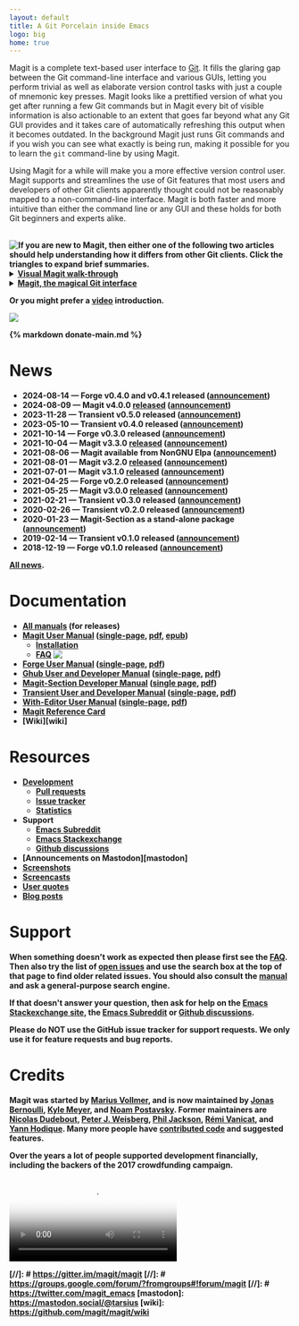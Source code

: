 ```yaml
---
layout: default
title: A Git Porcelain inside Emacs
logo: big
home: true
---
```


Magit is a complete text-based user interface to [Git].  It fills the
glaring gap between the Git command-line interface and various GUIs,
letting you perform trivial as well as elaborate version control tasks
with just a couple of mnemonic key presses.  Magit looks like a
prettified version of what you get after running a few Git commands
but in Magit every bit of visible information is also actionable to an
extent that goes far beyond what any Git GUI provides and it takes
care of automatically refreshing this output when it becomes outdated.
In the background Magit just runs Git commands and if you wish you can
see what exactly is being run, making it possible for you to learn
the `git` command-line by using Magit.

Using Magit for a while will make you a more effective version control
user.  Magit supports and streamlines the use of Git features that
most users and developers of other Git clients apparently thought
could not be reasonably mapped to a non-command-line interface.  Magit
is both faster and more intuitive than either the command line or any
GUI and these holds for both Git beginners and experts alike.

<br>
<img class="clear" src="/assets/L.png" align="top" style="float: left;">
<b>
  If you are new to Magit, then either one of the following two
  articles should help understanding how it differs from other Git
  clients.  Click the triangles to expand brief summaries.
<b>

<details>
  <summary>
  <a href="https://emacsair.me/2017/09/01/magit-walk-through">Visual Magit walk-through</a>
  </summary>

  If you are completely new to Magit, then this article is a good
  visual introduction.

  Almost everything that you see in Magit can be acted on by pressing
  some key, but that's not obvious from just seeing how Magit looks.
  The screenshots and accompanying text of this article explain how to
  perform a variety of actions on Magit's output.
  <br>
</details>

<details>
  <summary>
  <a href="https://emacsair.me/2017/09/01/the-magical-git-interface">Magit, the magical Git interface</a>
  </summary>

  Magit differs significantly from other Git interfaces, and its
  advantages are not immediately obvious simply from looking at a few
  screenshots as presented in the preceding article.

  This article discusses Magit's properties in somewhat more abstract
  terms.
</details>

Or you might prefer a [video](/screencasts) introduction.

<a href="/screenshots">
  <img class="screenshot" src="/screenshots/status.png">
</a>


<br>
<script type="text/javascript" src="/quotes/quotes.js"></script>
<script type="text/javascript">window.onload = function(){inject_quotes(); simpleCssSwitch();}</script>

<section>
  <blockquote id="quote1"></blockquote>
  <blockquote id="quote2"></blockquote>
  {% markdown donate-main.md %}
  <br>
</section>

# News

<!--Also update news/index.md-->
* 2024-08-14 — Forge **v0.4.0** and **v0.4.1** released
  ([announcement](https://emacsair.me/2024/08/14/forge-0.4))
* 2024-08-09 — Magit **v4.0.0** [released]({{site.relnotes}}/4.0.0.org)
  ([announcement](https://emacsair.me/2024/08/09/magit-4.0))
* 2023-11-28 — Transient **v0.5.0** released
  ([announcement](https://emacsair.me/2023/11/28/transient-0.5))
* 2023-05-10 — Transient **v0.4.0** released
  ([announcement](https://emacsair.me/2023/05/10/transient-0.4))
* 2021-10-14 — Forge **v0.3.0** released
  ([announcement](https://emacsair.me/2021/10/14/forge-0.3))
* 2021-10-04 — Magit **v3.3.0** [released]({{site.relnotes}}/3.3.0.org)
  ([announcement](https://emacsair.me/2021/10/04/magit-3.3))
* 2021-08-06 — Magit available from NonGNU Elpa
  ([announcement](https://emacsair.me/2021/08/06/nongnu-elpa))
* 2021-08-01 — Magit **v3.2.0** [released]({{site.relnotes}}/3.2.0.org)
  ([announcement](https://emacsair.me/2021/08/01/magit-3.2))
* 2021-07-01 — Magit **v3.1.0** [released]({{site.relnotes}}/3.1.0.org)
  ([announcement](https://emacsair.me/2021/07/01/magit-3.1))
* 2021-04-25 — Forge **v0.2.0** released
  ([announcement](https://emacsair.me/2021/05/25/forge-0.2))
* 2021-05-25 — Magit **v3.0.0** [released]({{site.relnotes}}/3.0.0.org)
  ([announcement](https://emacsair.me/2021/05/25/magit-3.0))
* 2021-02-21 — Transient **v0.3.0** released
  ([announcement](https://emacsair.me/2021/02/21/transient-0.3))
* 2020-02-26 — Transient **v0.2.0** released
  ([announcement](https://emacsair.me/2020/02/26/transient-0.2))
* 2020-01-23 — Magit-Section as a stand-alone package
  ([announcement](https://emacsair.me/2020/01/23/magit-section))
* 2019-02-14 — Transient **v0.1.0** released
  ([announcement](https://emacsair.me/2019/02/14/transient-0.1))
* 2018-12-19 — Forge **v0.1.0** released
  ([announcement](https://emacsair.me/2018/12/19/forge-0.1))

[All news](/news).

# Documentation

* [All manuals](/manual) (for releases)
* [Magit User Manual](/manual/magit)
  ([single-page](/manual/magit.html),
   [pdf](/manual/magit.pdf),
   [epub](/manual/magit.epub))
  * [Installation](/manual/magit/Installation.html)
  * [FAQ](/manual/magit/FAQ.html)
    <img class="clear" src="/assets/R.png" align="top">
* [Forge User Manual](/manual/forge)
  ([single-page](/manual/forge.html),
   [pdf](/manual/forge.pdf))
* [Ghub User and Developer Manual](/manual/ghub)
  ([single-page](/manual/ghub.html),
   [pdf](/manual/ghub.pdf))
* [Magit-Section Developer Manual](/manual/magit-section)
  ([single page](/manual/magit-section.html),
  [pdf](/manual/magit-section.pdf))
* [Transient User and Developer Manual](/manual/transient)
  ([single-page](/manual/transient.html),
   [pdf](/manual/transient.pdf))
* [With-Editor User Manual](/manual/with-editor)
  ([single-page](/manual/with-editor.html),
   [pdf](/manual/with-editor.pdf))
* [Magit Reference Card](/manual/magit-refcard.pdf)
* [Wiki][wiki]

# Resources

* [Development][devel]
  * [Pull requests][pulls]
  * [Issue tracker][issues]
  * [Statistics](/stats)
* Support
  * [Emacs Subreddit][reddit]
  * [Emacs Stackexchange][stackexchange]
  * [Github discussions][discussions]
* [Announcements on Mastodon][mastodon]
* [Screenshots](https://emacsair.me/2017/09/01/magit-walk-through)
* [Screencasts](/screencasts)
* [User quotes](/quotes)
* [Blog posts](/blogs)

# Support

When something doesn't work as expected then please first see the
[FAQ][faq].  Then also try the list of [open issues][issues] and use
the search box at the top of that page to find older related issues.
You should also consult the [manual][manual] and ask a general-purpose
search engine.

If that doesn't answer your question, then ask for help on the
[Emacs Stackexchange site][stackexchange], the [Emacs Subreddit][reddit]
or [Github discussions][discussions].

Please do NOT use the GitHub issue tracker for support requests.
We only use it for feature requests and bug reports.

# Credits

Magit was started by [Marius Vollmer][marius], and is now maintained
by [Jonas Bernoulli][jonas], [Kyle Meyer][kyle], and
[Noam Postavsky][noam].  Former maintainers are
[Nicolas Dudebout][nicolas], [Peter J. Weisberg][peter],
[Phil Jackson][phil], [Rémi Vanicat][remi], and [Yann Hodique][yann].
Many more people have [contributed code][authors] and suggested
features.

Over the years a lot of people supported development financially,
including the backers of the 2017 crowdfunding campaign.

<video id="gource" controls poster="/assets/videos/gource-700x700.png">
  <source src="/assets/videos/gource-700x700.webm" type="video/webm">
</video>

[contrib]: https://github.com/magit/magit/blob/master/CONTRIBUTING.md
[devel]:   https://github.com/magit/magit
[issues]:  https://github.com/magit/magit/issues
[pulls]:   https://github.com/magit/magit/pulls

[authors]: /stats/magit/authors.html
[faq]:     /manual/magit/FAQ.html
[manual]:  /manual

[reddit]:        https://www.reddit.com/r/emacs
[stackexchange]: https://emacs.stackexchange.com/questions/tagged/magit
[discussions]:   https://github.com/magit/magit/discussions/4630
[//]: #          https://gitter.im/magit/magit
[//]: #          https://groups.google.com/forum/?fromgroups#!forum/magit
[//]: #          https://twitter.com/magit_emacs
[mastodon]:      https://mastodon.social/@tarsius
[wiki]:          https://github.com/magit/magit/wiki

[Emacs]:   https://www.gnu.org/software/emacs
[Git]:     https://git-scm.com

[jonas]:   https://emacsair.me
[kyle]:    https://github.com/kyleam
[marius]:  https://github.com/mvollmer
[nicolas]: http://dudebout.com
[noam]:    https://github.com/npostavs
[peter]:   https://github.com/pjweisberg
[phil]:    https://github.com/philjackson
[remi]:    https://github.com/vanicat
[yann]:    http://www.hodique.info

[porcelain]: https://stackoverflow.com/questions/6976473
